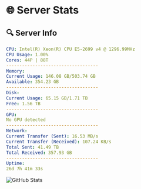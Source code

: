 # 🌐 Server Stats
## 🔍 Server Info
```yaml
CPU: Intel(R) Xeon(R) CPU E5-2699 v4 @ 1296.99MHz
CPU Usage: 1.00%
Cores: 44P | 88T
-----------------------------------
Memory:
Current Usage: 146.08 GB/503.74 GB
Available: 354.23 GB
-----------------------------------
Disk:
Current Usage: 65.15 GB/1.71 TB
Free: 1.56 TB
-----------------------------------
GPU:
No GPU detected
-----------------------------------
Network:
Current Transfer (Sent): 16.53 MB/s
Current Transfer (Received): 107.24 KB/s
Total Sent: 41.49 TB
Total Received: 357.93 GB
-----------------------------------
Uptime:
26d 7h 41m 33s
```
![GitHub Stats](https://img.shields.io/badge/Updated-2025-04-03_05:04:22-blue)